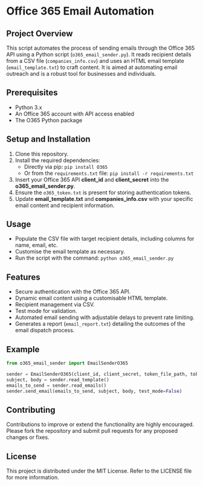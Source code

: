 # Office 365 Email Automation

## Project Overview
This script automates the process of sending emails through the Office 365 API using a Python script (`o365_email_sender.py`). It reads recipient details from a CSV file (`companies_info.csv`) and uses an HTML email template (`email_template.txt`) to craft content. It is aimed at automating email outreach and is a robust tool for businesses and individuals.

## Prerequisites
- Python 3.x
- An Office 365 account with API access enabled
- The O365 Python package

## Setup and Installation
1. Clone this repository.
2. Install the required dependencies:
   - Directly via pip: `pip install O365`
   - Or from the `requirements.txt` file: `pip install -r requirements.txt`
3. Insert your Office 365 API **client_id** and **client_secret** into the **o365_email_sender.py**.
4. Ensure the `o365_token.txt` is present for storing authentication tokens.
5. Update **email_template.txt** and **companies_info.csv** with your specific email content and recipient information.

## Usage
- Populate the CSV file with target recipient details, including columns for name, email, etc.
- Customise the email template as necessary.
- Run the script with the command: `python o365_email_sender.py`

## Features
- Secure authentication with the Office 365 API.
- Dynamic email content using a customisable HTML template.
- Recipient management via CSV.
- Test mode for validation.
- Automated email sending with adjustable delays to prevent rate limiting.
- Generates a report (`email_report.txt`) detailing the outcomes of the email dispatch process.

## Example
```python
from o365_email_sender import EmailSenderO365

sender = EmailSenderO365(client_id, client_secret, token_file_path, token_filename, email_template_file, csv_file)
subject, body = sender.read_template()
emails_to_send = sender.read_emails()
sender.send_email(emails_to_send, subject, body, test_mode=False)
```
## Contributing
Contributions to improve or extend the functionality are highly encouraged. Please fork the repository and submit pull requests for any proposed changes or fixes.

## License
This project is distributed under the MIT License. Refer to the LICENSE file for more information.